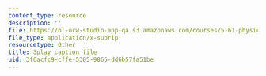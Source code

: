 ```yaml
---
content_type: resource
description: ''
file: https://ol-ocw-studio-app-qa.s3.amazonaws.com/courses/5-61-physical-chemistry-fall-2017/3f6acfc9cffe53859865dd6b57fa51be_N4vMgwWT-80.vtt
file_type: application/x-subrip
resourcetype: Other
title: 3play caption file
uid: 3f6acfc9-cffe-5385-9865-dd6b57fa51be
---
```

